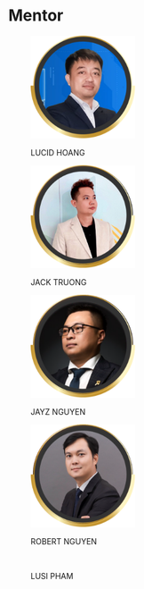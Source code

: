 # Mentor

<figure><img src="../.gitbook/assets/Lucid Hoang.png" alt="" width="188"><figcaption><p>LUCID HOANG</p></figcaption></figure>

<figure><img src="../.gitbook/assets/Jack Truong.png" alt="" width="188"><figcaption><p>JACK TRUONG</p></figcaption></figure>

<figure><img src="../.gitbook/assets/Jayz nguyen.png" alt="" width="188"><figcaption><p>JAYZ NGUYEN</p></figcaption></figure>

<figure><img src="../.gitbook/assets/Robert Nguyen.png" alt="" width="188"><figcaption><p>ROBERT NGUYEN</p></figcaption></figure>

<figure><img src="../.gitbook/assets/Lusi Pham.png" alt="" width="188"><figcaption><p>LUSI PHAM</p></figcaption></figure>

